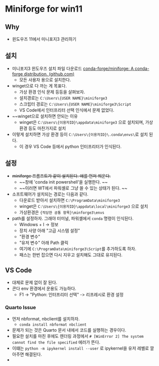 # Miniforge for win11

## Why 
- 윈도우즈 11에서 미니포지3 관리하기 

## 설치 
- 미니포지3 윈도우즈 설치 파일 다운로드 [conda-forge/miniforge: A conda-forge distribution. (github.com)](https://github.com/conda-forge/miniforge)
	- 모든 사용자 용으로 설치한다. 
- winget으로 다 까는 게 목표다. 
	- 가상 환경 인식 문제 등등을 살펴보자. 
	- 설치경로는 `C:\Users\{USER NAME}\miniforge3`
	- 스크립터 경로는 `C:\Users\{USER NAME}\miniforge3\Script`
	- VS Code에서 인터프리터 선택 인식에서 문제 없었다. 
- ~~winget으로 설치하면 안되는 이유
	- winget은 `C:\Users\{이용자ID}\appdata\miniforge3` 으로 설치되며, 가상 환경 등도 마찬가지로 설치  
- 이렇게 설치하면 가상 환경 등이 `C:\Users\{이용자ID}\.conda\envs\`로 설치 된다. 
	- 이 경우 VS Code 등에서 python 인터프리터가 인식된다.

## 설정 
- ~~miniforge 프롬프트가 같이 설치된다. 애를 먼저 띄운다.~~
	- ~~창에 'conda init powershell'을 실행한다. ~~
	- ~~이러면 WT에서 파워셸로 그냥 쓸 수 있는 상태가 된다. ~~
- 소프트웨어가 설치되는 경로는 다음과 같다. 
	- 다운로드 받아서 설치하면 `C:\ProgramData\miniforge3`
	-  winget은 `C:\Users\{이용자ID}\appdata\local\miniforge3` 으로 설치
	- 가상환경은 `{적당한 공통 항목}\minforge3\envs`
- path를 설정하자. 그래야 터미널, 파워셸에서 `conda` 명령이 인식된다. 
	- Windows + I -> 정보 
	- 장치 사양 아래 "고급 시스템 설정" 
	- "환경 변수"
	- "유저 변수" 아래 Path 클릭 
	- 여기에 `C:\ProgramData\miniforge3\Script`를 추가하도록 하자. 
	- 패스는 한번 잡으면 다시 지우고 설치해도 그대로 유지된다. 

## VS Code 
- 대체로 문제 없이 잘 된다. 
- 콘다 env 환경에서 운용도 가능하다. 
	- F1 -> "Python: 인터프리터 선택" -> 리프레시로 환경 설정

### Quarto Issue 
- 먼저 nbformat, nbclient를 설치하자. 
	- `conda install nbformat nbclient`
- 문제가 되는 것은 Quarto 문서 내에서 코드를 실행하는 경우이다. 
- 필요한 설치를 마친 후에도 렌더링 과정에서 `# [WinError 2] The system cannot find the file specified` 에러가 뜬다. 
- 이떄는 `python -m ipykernel install --user` 로 ipykernel을 유저 레벨로 깔아주면 해결된다. 
- 

